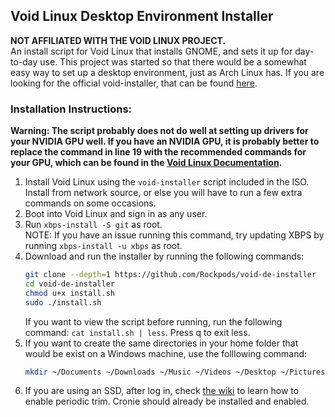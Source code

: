 ## Void Linux Desktop Environment Installer

**NOT AFFILIATED WITH THE VOID LINUX PROJECT.**\
An install script for Void Linux that installs GNOME, and sets it up for day-to-day use. This project was started so that there would be a somewhat easy way to set up a desktop environment, just as Arch Linux has. If you are looking for the official void-installer, that can be found [here](https://github.com/void-linux/void-mklive).

### Installation Instructions:

**Warning: The script probably does not do well at setting up drivers for your NVIDIA GPU well. If you have an NVIDIA GPU, it is probably better to replace the command in line 19 with the recommended commands for your GPU, which can be found in the [Void Linux Documentation](https://docs.voidlinux.org/config/graphical-session/graphics-drivers/index.html).**
1. Install Void Linux using the `void-installer` script included in the ISO. Install from network source, or else you will have to run a few extra commands on some occasions.
2. Boot into Void Linux and sign in as any user.
3. Run `xbps-install -S git` as root.\
    NOTE: If you have an issue running this command, try updating XBPS by running `xbps-install -u xbps` as root.
4. Download and run the installer by running the following commands:
    ```sh
    git clone --depth=1 https://github.com/Rockpods/void-de-installer
    cd void-de-installer
    chmod u+x install.sh
    sudo ./install.sh
    ```
    If you want to view the script before running, run the following command: `cat install.sh | less`. Press q to exit less.
5. If you want to create the same directories in your home folder that would be exist on a Windows machine, use the folllowing command:
    ```sh
    mkdir ~/Documents ~/Downloads ~/Music ~/Videos ~/Desktop ~/Pictures
    ```
6. If you are using an SSD, after log in, check [the wiki](https://docs.voidlinux.org/config/ssd.html) to learn how to enable periodic trim. Cronie should already be installed and enabled.